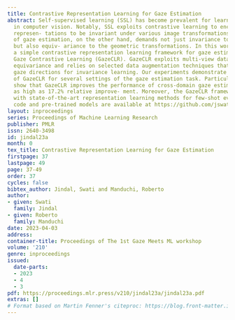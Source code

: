 ```yaml
---
title: Contrastive Representation Learning for Gaze Estimation
abstract: Self-supervised learning (SSL) has become prevalent for learning representations
  in computer vision. Notably, SSL exploits contrastive learning to encourage visual
  represen- tations to be invariant under various image transformations. The task
  of gaze estimation, on the other hand, demands not just invariance to various appearances
  but also equiv- ariance to the geometric transformations. In this work, we propose
  a simple contrastive representation learning framework for gaze estimation, named
  Gaze Contrastive Learning (GazeCLR). GazeCLR exploits multi-view data to promote
  equivariance and relies on selected data augmentation techniques that do not alter
  gaze directions for invariance learning. Our experiments demonstrate the effectiveness
  of GazeCLR for several settings of the gaze estimation task. Particularly, our results
  show that GazeCLR improves the performance of cross-domain gaze estimation and yields
  as high as 17.2% relative improve- ment. Moreover, the GazeCLR framework is competitive
  with state-of-the-art representation learning methods for few-shot evaluation. The
  code and pre-trained models are available at https://github.com/jswati31/gazeclr.
layout: inproceedings
series: Proceedings of Machine Learning Research
publisher: PMLR
issn: 2640-3498
id: jindal23a
month: 0
tex_title: Contrastive Representation Learning for Gaze Estimation
firstpage: 37
lastpage: 49
page: 37-49
order: 37
cycles: false
bibtex_author: Jindal, Swati and Manduchi, Roberto
author:
- given: Swati
  family: Jindal
- given: Roberto
  family: Manduchi
date: 2023-04-03
address:
container-title: Proceedings of The 1st Gaze Meets ML workshop
volume: '210'
genre: inproceedings
issued:
  date-parts:
  - 2023
  - 4
  - 3
pdf: https://proceedings.mlr.press/v210/jindal23a/jindal23a.pdf
extras: []
# Format based on Martin Fenner's citeproc: https://blog.front-matter.io/posts/citeproc-yaml-for-bibliographies/
---
```

